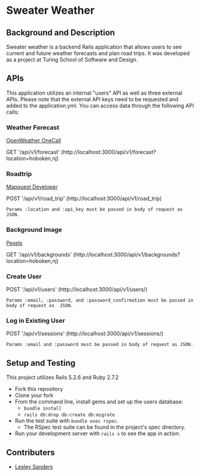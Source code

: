# Sweater Weather

## Background and Description

Sweater weather is a backend Rails application that allows users to see current and future weather forecasts and plan road trips.  It was developed as a project at Turing School of Software and Design.  

## APIs

This application utilizes an internal "users" API as well as three external APIs. Please note that the external API keys need to be requested and added to the application.yml. You can access data through the following API calls:


### Weather Forecast
  [OpenWeather OneCall](https://openweathermap.org/api)

  GET '/api/v1/forecast'
  (http://localhost:3000/api/v1/forecast?location=hoboken,nj)

### Roadtrip
  [Mapquest Developer](https://developer.mapquest.com/)

  POST '/api/v1/road_trip'
  (http://localhost:3000/api/v1/road_trip)

    Params :location and :api_key must be passed in body of request as JSON.

### Background Image
  [Pexels](https://www.pexels.com/api)

  GET '/api/v1/backgrounds'
  (http://localhost:3000/api/v1/backgrounds?location=hoboken,nj)

### Create User
  POST '/api/v1/users'
  (http://localhost:3000/api/v1/users/)

    Params :email, :password, and :password_confirmation must be passed in body of request as  JSON.

### Log in Existing User
  POST '/api/v1/sessions'
  (http://localhost:3000/api/v1/sessions/)

    Params :email and :password must be passed in body of request as JSON.

## Setup and Testing

This project utilizes Rails 5.2.6 and Ruby 2.7.2

* Fork this repository
* Clone your fork
* From the command line, install gems and set up the users database:
    * `bundle install`
    * `rails db:drop db:create db:migrate`
* Run the test suite with `bundle exec rspec`.
  * The RSpec test suite can be found in the project's spec directory.
* Run your development server with `rails s` to see the app in action.

## Contributers

- [Lesley Sanders](https://github.com/lgsriclas)
